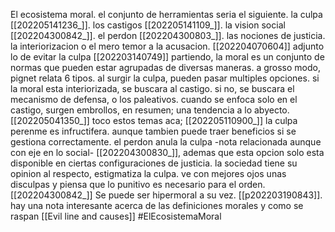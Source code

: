 El ecosistema moral. el conjunto de herramientas seria el siguiente. la culpa [[202205141236_]]. los castigos [[202205141109_]]. la vision social [[202204300842_]]. el perdon [[202204300803_]]. las nociones de justicia. la interiorizacion o el mero temor a la acusacion.  [[202204070604]]
adjunto lo de evitar la culpa [[202203140749]]
partiendo, la moral es un conjunto de normas que pueden estar agrupadas de diversas maneras. a grosso modo, pignet relata 6 tipos. 
al surgir la culpa, pueden pasar multiples opciones.
si la moral esta interiorizada, se buscara al castigo. si no, se buscara el mecanismo de defensa, o los paleativos. cuando se enfoca solo en el castigo, surgen embrollos, en resumen; una tendencia a lo abyecto. [[202205041350_]]
toco estos temas aca; [[202205110900_]]
la culpa perenme es infructifera. aunque tambien puede traer beneficios si se gestiona correctamente. el perdon anula la culpa -nota relacionada aunque con eje en lo social- [[202204300830_]], ademas que esta opcion solo esta disponible en ciertas configuraciones de justicia. 
la sociedad tiene su opinion al respecto, estigmatiza la culpa. ve con mejores ojos unas disculpas y piensa que lo punitivo es necesario para el orden. [[202204300842_]]
Se puede ser hipermoral a su vez. [[p202203190843]]. 
hay una nota interesante acerca de las definiciones morales y como se raspan [[Evil line and causes]]
#ElEcosistemaMoral